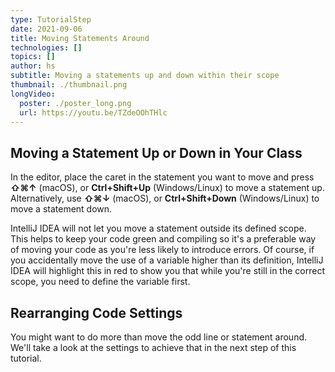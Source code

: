 ```yaml
---
type: TutorialStep
date: 2021-09-06
title: Moving Statements Around
technologies: []
topics: []
author: hs
subtitle: Moving a statements up and down within their scope
thumbnail: ./thumbnail.png
longVideo:
  poster: ./poster_long.png
  url: https://youtu.be/TZdeOOhTHlc
---
```


## Moving a Statement Up or Down in Your Class
In the editor, place the caret in the statement you want to move and press **⇧⌘↑** (macOS), or **Ctrl+Shift+Up** (Windows/Linux) to move a statement up. Alternatively, use **⇧⌘↓** (macOS), or **Ctrl+Shift+Down** (Windows/Linux) to move a statement down.

IntelliJ IDEA will not let you move a statement outside its defined scope. This helps to keep your code green and compiling so it's a preferable way of moving your code as you're less likely to introduce errors. Of course, if you accidentally move the use of a variable higher than its definition, IntelliJ IDEA will highlight this in red to show you that while you're still in the correct scope, you need to define the variable first.   

## Rearranging Code Settings
You might want to do more than move the odd line or statement around. We'll take a look at the settings to achieve that in the next step of this tutorial. 